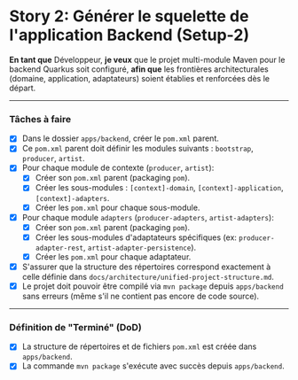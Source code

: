 # Story 2: Générer le squelette de l'application Backend (Setup-2)

**En tant que** Développeur, **je veux** que le projet multi-module Maven pour le backend Quarkus soit configuré, **afin que** les frontières architecturales (domaine, application, adaptateurs) soient établies et renforcées dès le départ.

---

### Tâches à faire

- [x] Dans le dossier `apps/backend`, créer le `pom.xml` parent.
- [x] Ce `pom.xml` parent doit définir les modules suivants : `bootstrap`, `producer`, `artist`.
- [x] Pour chaque module de contexte (`producer`, `artist`):
    - [x] Créer son `pom.xml` parent (packaging `pom`).
    - [x] Créer les sous-modules : `[context]-domain`, `[context]-application`, `[context]-adapters`.
    - [x] Créer les `pom.xml` pour chaque sous-module.
- [x] Pour chaque module `adapters` (`producer-adapters`, `artist-adapters`):
    - [x] Créer son `pom.xml` parent (packaging `pom`).
    - [x] Créer les sous-modules d'adaptateurs spécifiques (ex: `producer-adapter-rest`, `artist-adapter-persistence`).
    - [x] Créer les `pom.xml` pour chaque adaptateur.
- [x] S'assurer que la structure des répertoires correspond exactement à celle définie dans `docs/architecture/unified-project-structure.md`.
- [x] Le projet doit pouvoir être compilé via `mvn package` depuis `apps/backend` sans erreurs (même s'il ne contient pas encore de code source).

---
### Définition de "Terminé" (DoD)

- [x] La structure de répertoires et de fichiers `pom.xml` est créée dans `apps/backend`.
- [x] La commande `mvn package` s'exécute avec succès depuis `apps/backend`. 